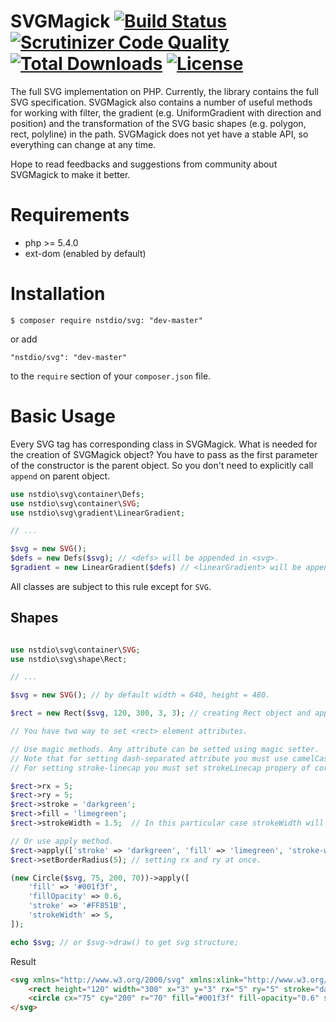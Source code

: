 # SVGMagick [![Build Status](https://travis-ci.org/nstdio/SVGMagick.svg?branch=master)](https://travis-ci.org/nstdio/SVGMagick) [![Scrutinizer Code Quality](https://scrutinizer-ci.com/g/nstdio/SVGMagick/badges/quality-score.png?b=master)](https://scrutinizer-ci.com/g/nstdio/SVGMagick/?branch=master) [![Total Downloads](https://poser.pugx.org/nstdio/svg/downloads)](https://packagist.org/packages/nstdio/svg) [![License](https://poser.pugx.org/nstdio/svg/license)](https://packagist.org/packages/nstdio/svg)

The full SVG implementation on PHP. Currently, the library contains the full SVG specification. SVGMagick also contains a number of useful methods for working with filter, the gradient (e.g. UniformGradient with direction and position) and the transformation of the SVG basic shapes (e.g. polygon, rect, polyline) in the path. SVGMagick does not yet have a stable API, so everything can change at any time.

Hope to read feedbacks and suggestions from community about SVGMagick to make it better.

# Requirements

- php >= 5.4.0
- ext-dom (enabled by default)

# Installation
```
$ composer require nstdio/svg: "dev-master"
```
or add
```
"nstdio/svg": "dev-master"
```
to the `require` section of your `composer.json` file.

# Basic Usage

Every SVG tag has corresponding class in SVGMagick. What is needed for the creation of SVGMagick object? You have to pass as the first parameter of the constructor is the parent object. So you don't need to explicitly call `append` on parent object.
```php
use nstdio\svg\container\Defs;
use nstdio\svg\container\SVG;
use nstdio\svg\gradient\LinearGradient;

// ...

$svg = new SVG();
$defs = new Defs($svg); // <defs> will be appended in <svg>.
$gradient = new LinearGradient($defs) // <linearGradient> will be appended in <defs>

```
All classes are subject to this rule except for `SVG`.

## Shapes
```php

use nstdio\svg\container\SVG;
use nstdio\svg\shape\Rect;

// ...

$svg = new SVG(); // by default width = 640, height = 480.

$rect = new Rect($svg, 120, 300, 3, 3); // creating Rect object and appending <rect> element to <svg>

// You have two way to set <rect> element attributes.

// Use magic methods. Any attribute can be setted using magic setter.
// Note that for setting dash-separated attribute you must use camelCase.
// For setting stroke-linecap you must set strokeLinecap propery of corresponding object.

$rect->rx = 5;
$rect->ry = 5;
$rect->stroke = 'darkgreen';
$rect->fill = 'limegreen';
$rect->strokeWidth = 1.5;  // In this particular case strokeWidth will be converted into stroke-width.

// Or use apply method.
$rect->apply(['stroke' => 'darkgreen', 'fill' => 'limegreen', 'stroke-width' => 1.5]);
$rect->setBorderRadius(5); // setting rx and ry at once.

(new Circle($svg, 75, 200, 70))->apply([
    'fill' => '#001f3f',
    'fillOpacity' => 0.6,
    'stroke' => '#FF851B',
    'strokeWidth' => 5,
]);

echo $svg; // or $svg->draw() to get svg structure;
```
Result
```html
<svg xmlns="http://www.w3.org/2000/svg" xmlns:xlink="http://www.w3.org/1999/xlink" width="640" height="480" version="1.1" viewBox="0 0 640 480">
    <rect height="120" width="300" x="3" y="3" rx="5" ry="5" stroke="darkgreen" fill="limegreen" stroke-width="1.5"></rect>
    <circle cx="75" cy="200" r="70" fill="#001f3f" fill-opacity="0.6" stroke="#FF851B" stroke-width="5"></circle>
</svg>
```
